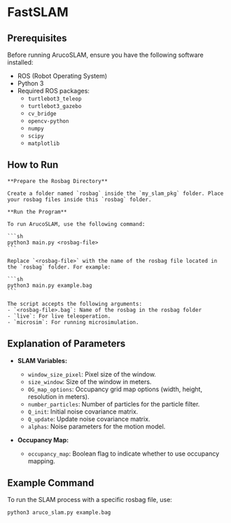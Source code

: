 # FastSLAM

## Prerequisites

Before running ArucoSLAM, ensure you have the following software installed:
- ROS (Robot Operating System)
- Python 3
- Required ROS packages:
  - `turtlebot3_teleop`
  - `turtlebot3_gazebo`
  - `cv_bridge`
  - `opencv-python`
  - `numpy`
  - `scipy`
  - `matplotlib`

## How to Run

    **Prepare the Rosbag Directory**

    Create a folder named `rosbag` inside the `my_slam_pkg` folder. Place your rosbag files inside this `rosbag` folder.

    **Run the Program**

    To run ArucoSLAM, use the following command:

    ```sh
    python3 main.py <rosbag-file>
    ```

    Replace `<rosbag-file>` with the name of the rosbag file located in the `rosbag` folder. For example:

    ```sh
    python3 main.py example.bag
    ```

    The script accepts the following arguments:
    - `<rosbag-file>.bag`: Name of the rosbag in the rosbag folder
    - `live`: For live teleoperation.
    - `microsim`: For running microsimulation.

## Explanation of Parameters

- **SLAM Variables:**
  - `window_size_pixel`: Pixel size of the window.
  - `size_window`: Size of the window in meters.
  - `OG_map_options`: Occupancy grid map options (width, height, resolution in meters).
  - `number_particles`: Number of particles for the particle filter.
  - `Q_init`: Initial noise covariance matrix.
  - `Q_update`: Update noise covariance matrix.
  - `alphas`: Noise parameters for the motion model.

- **Occupancy Map:**
  - `occupancy_map`: Boolean flag to indicate whether to use occupancy mapping.

## Example Command

To run the SLAM process with a specific rosbag file, use:

```sh
python3 aruco_slam.py example.bag
```